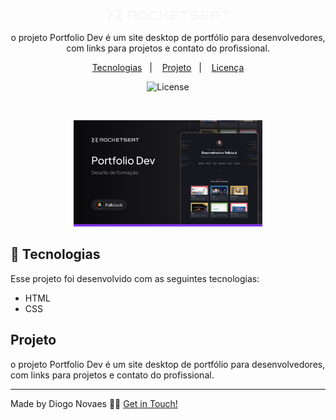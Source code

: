 <p align="center">
  <img alt="Logo - Rocketseat" src="github/logo.png" width="200px" />
</p>

<p align="center">
o projeto Portfolio Dev é um site desktop de portfólio para desenvolvedores, com links para projetos e contato do profissional.
</p>

<p align="center">
  <a href="#-tecnologias">Tecnologias</a>&nbsp;&nbsp;&nbsp;|&nbsp;&nbsp;&nbsp;
  <a href="#-projeto">Projeto</a>&nbsp;&nbsp;&nbsp;|&nbsp;&nbsp;&nbsp;
  <a href="#memo-licença">Licença</a>
</p>

<p align="center">
  <img alt="License" src="https://img.shields.io/static/v1?label=license&message=MIT&color=0F172A&labelColor=1D4ED8">
</p>

<br>

<p align="center">
  <img alt="Preview do projeto desenvolvido." src="github/Thumbnail.png" width="60%">
</p>


## 🚀 Tecnologias

Esse projeto foi desenvolvido com as seguintes tecnologias:

- HTML
- CSS

## Projeto

o projeto Portfolio Dev é um site desktop de portfólio para desenvolvedores, com links para projetos e contato do profissional.

___

Made by Diogo Novaes 👋🏽 [Get in Touch!](https://www.linkedin.com/in/diogonovaesc/)
